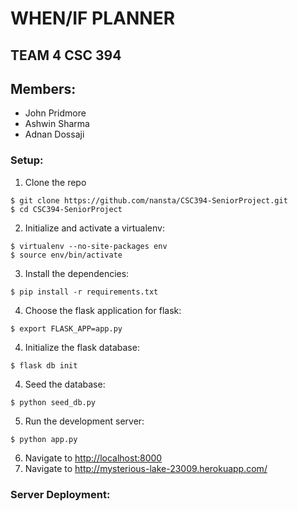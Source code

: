 # WHEN/IF PLANNER
## TEAM 4 CSC 394 

## Members:
  * John Pridmore
  * Ashwin Sharma
  * Adnan Dossaji

### Setup:

1. Clone the repo
  ```
  $ git clone https://github.com/nansta/CSC394-SeniorProject.git
  $ cd CSC394-SeniorProject
  ```

2. Initialize and activate a virtualenv:
  ```
  $ virtualenv --no-site-packages env
  $ source env/bin/activate
  ```

3. Install the dependencies:
  ```
  $ pip install -r requirements.txt
  ```

4. Choose the flask application for flask:
  ```
  $ export FLASK_APP=app.py
  ```

4. Initialize the flask database:
  ```
  $ flask db init
  ```

4. Seed the database:
  ```
  $ python seed_db.py
  ```

5. Run the development server:
  ```
  $ python app.py
  ```

6. Navigate to [http://localhost:8000](http://localhost:8000)
7. Navigate to http://mysterious-lake-23009.herokuapp.com/

### Server Deployment: